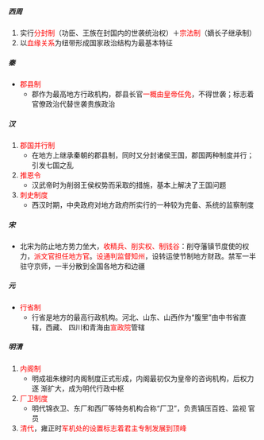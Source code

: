 ##### 西周

1. 实行<font color=red>分封制</font>（功臣、王族在封国内的世袭统治权）＋<font color=red>宗法制</font>（嫡长子继承制）
2. 以<font color=red>血缘关系</font>为纽带形成国家政治结构为最基本特征

##### 秦

- <font color=red>郡县制</font>
  - 郡作为最高地方行政机构，郡县长官<font color=red>一概由皇帝任免</font>，不得世袭；标志着官僚政治代替世袭贵族政治

##### 汉

1. <font color=red>郡国并行制</font>
   - 在地方上继承秦朝的郡县制，同时又分封诸侯王国，郡国两种制度并行；引发七国之乱
2. <font color=red>推恩令</font>
   - 汉武帝时为削弱王侯权势而采取的措施，基本上解决了王国问题
3. <font color=red>刺史制度</font>
   - 西汉时期，中央政府对地方政府所实行的一种较为完备、系统的监察制度

##### 宋

- 北宋为防止地方势力坐大，<font color=red>收精兵、削实权、制钱谷</font>：削夺藩镇节度使的权力，<font color=red>派文官担任地方官</font>。<font color=red>设通判监督知州</font>，设转运使节制地方财政。禁军一半驻守京师，一半分散到全国各地方和边疆

##### 元

- <font color=red>行省制</font>
   - 行省是地方的最高行政机构。河北、山东、山西作为“腹里”由中书省直辖，西藏、 四川和青海由<font color=red>宣政院</font>管辖

##### 明清

1. <font color=red>内阁制</font>
   - 明成祖朱棣时内阁制度正式形成，内阁最初仅为皇帝的咨询机构，后权力逐 渐扩大，成为明代行政中枢
2. <font color=red>厂卫制度</font>
   - 明代锦衣卫、东厂和西厂等特务机构合称“厂卫”，负责镇压百姓、监视 官员
3. <font color=red>清代</font>，雍正时<font color=red>军机处的设置标志着君主专制发展到顶峰</font>